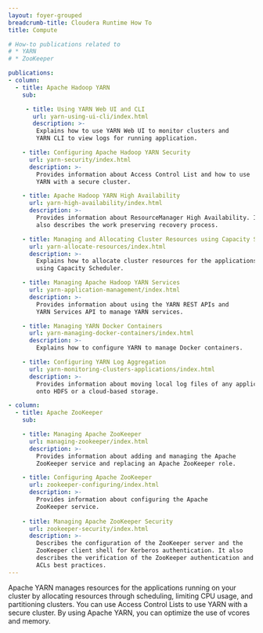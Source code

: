 ```yaml
---
layout: foyer-grouped
breadcrumb-title: Cloudera Runtime How To
title: Compute

# How-to publications related to
# * YARN
# * ZooKeeper

publications:
- column:
  - title: Apache Hadoop YARN
    sub:

     - title: Using YARN Web UI and CLI
       url: yarn-using-ui-cli/index.html
       description: >-
        Explains how to use YARN Web UI to monitor clusters and
        YARN CLI to view logs for running application.

    - title: Configuring Apache Hadoop YARN Security
      url: yarn-security/index.html
      description: >-
        Provides information about Access Control List and how to use
        YARN with a secure cluster.

    - title: Apache Hadoop YARN High Availability
      url: yarn-high-availability/index.html
      description: >-
        Provides information about ResourceManager High Availability. It
        also describes the work preserving recovery process.

    - title: Managing and Allocating Cluster Resources using Capacity Scheduler
      url: yarn-allocate-resources/index.html
      description: >-
        Explains how to allocate cluster resources for the applications
        using Capacity Scheduler.

    - title: Managing Apache Hadoop YARN Services
      url: yarn-application-management/index.html
      description: >-
        Provides information about using the YARN REST APIs and
        YARN Services API to manage YARN services.

    - title: Managing YARN Docker Containers
      url: yarn-managing-docker-containers/index.html
      description: >-
        Explains how to configure YARN to manage Docker containers.

    - title: Configuring YARN Log Aggregation
      url: yarn-monitoring-clusters-applications/index.html
      description: >-
        Provides information about moving local log files of any application
        onto HDFS or a cloud-based storage.

- column:
  - title: Apache ZooKeeper
    sub:

    - title: Managing Apache ZooKeeper
      url: managing-zookeeper/index.html
      description: >-
        Provides information about adding and managing the Apache
        ZooKeeper service and replacing an Apache ZooKeeper role.

    - title: Configuring Apache ZooKeeper
      url: zookeeper-configuring/index.html
      description: >-
        Provides information about configuring the Apache
        ZooKeeper service.
  
    - title: Managing Apache ZooKeeper Security
      url: zookeeper-security/index.html
      description: >-
        Describes the configuration of the ZooKeeper server and the
        ZooKeeper client shell for Kerberos authentication. It also
        describes the verification of the ZooKeeper authentication and
        ACLs best practices.
---
```

Apache YARN manages resources for the applications running on your
cluster by allocating resources through scheduling,  limiting CPU usage,
and partitioning clusters. You can use Access Control Lists to use YARN
with a secure cluster. By using Apache YARN, you can optimize the use of
vcores and memory.
